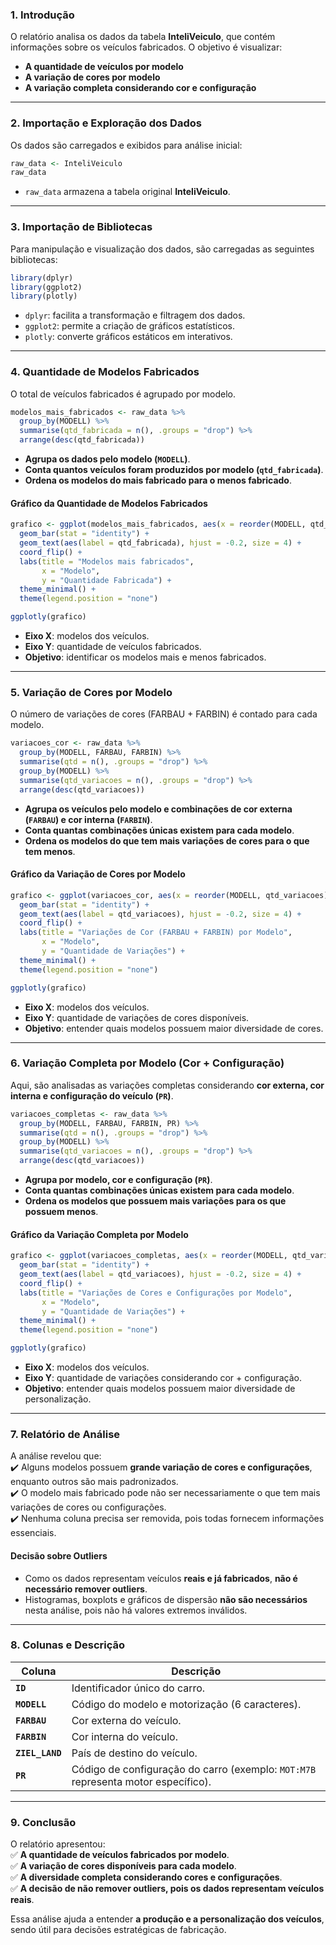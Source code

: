 ### **1. Introdução**  
O relatório analisa os dados da tabela **InteliVeiculo**, que contém informações sobre os veículos fabricados. O objetivo é visualizar:  
- **A quantidade de veículos por modelo**  
- **A variação de cores por modelo**  
- **A variação completa considerando cor e configuração**  

---

### **2. Importação e Exploração dos Dados**  
Os dados são carregados e exibidos para análise inicial:  

```r
raw_data <- InteliVeiculo
raw_data
```
- `raw_data` armazena a tabela original **InteliVeiculo**.

---

### **3. Importação de Bibliotecas**  
Para manipulação e visualização dos dados, são carregadas as seguintes bibliotecas:

```r
library(dplyr)
library(ggplot2)
library(plotly)
```
- `dplyr`: facilita a transformação e filtragem dos dados.  
- `ggplot2`: permite a criação de gráficos estatísticos.  
- `plotly`: converte gráficos estáticos em interativos.

---

### **4. Quantidade de Modelos Fabricados**  
O total de veículos fabricados é agrupado por modelo.

```r
modelos_mais_fabricados <- raw_data %>%
  group_by(MODELL) %>%
  summarise(qtd_fabricada = n(), .groups = "drop") %>%
  arrange(desc(qtd_fabricada))
```
- **Agrupa os dados pelo modelo (`MODELL`)**.  
- **Conta quantos veículos foram produzidos por modelo (`qtd_fabricada`)**.  
- **Ordena os modelos do mais fabricado para o menos fabricado**.  

#### **Gráfico da Quantidade de Modelos Fabricados**  

```r
grafico <- ggplot(modelos_mais_fabricados, aes(x = reorder(MODELL, qtd_fabricada), y = qtd_fabricada, fill = MODELL)) +
  geom_bar(stat = "identity") +
  geom_text(aes(label = qtd_fabricada), hjust = -0.2, size = 4) +
  coord_flip() +
  labs(title = "Modelos mais fabricados",
       x = "Modelo",
       y = "Quantidade Fabricada") +
  theme_minimal() +
  theme(legend.position = "none")

ggplotly(grafico)
```
- **Eixo X**: modelos dos veículos.  
- **Eixo Y**: quantidade de veículos fabricados.  
- **Objetivo**: identificar os modelos mais e menos fabricados.

---

### **5. Variação de Cores por Modelo**  
O número de variações de cores (FARBAU + FARBIN) é contado para cada modelo.

```r
variacoes_cor <- raw_data %>%
  group_by(MODELL, FARBAU, FARBIN) %>%
  summarise(qtd = n(), .groups = "drop") %>%
  group_by(MODELL) %>%
  summarise(qtd_variacoes = n(), .groups = "drop") %>%
  arrange(desc(qtd_variacoes))
```
- **Agrupa os veículos pelo modelo e combinações de cor externa (`FARBAU`) e cor interna (`FARBIN`)**.  
- **Conta quantas combinações únicas existem para cada modelo**.  
- **Ordena os modelos do que tem mais variações de cores para o que tem menos**.  

#### **Gráfico da Variação de Cores por Modelo**  

```r
grafico <- ggplot(variacoes_cor, aes(x = reorder(MODELL, qtd_variacoes), y = qtd_variacoes, fill = MODELL)) +
  geom_bar(stat = "identity") +
  geom_text(aes(label = qtd_variacoes), hjust = -0.2, size = 4) +
  coord_flip() +
  labs(title = "Variações de Cor (FARBAU + FARBIN) por Modelo",
       x = "Modelo",
       y = "Quantidade de Variações") +
  theme_minimal() +
  theme(legend.position = "none")

ggplotly(grafico)
```
- **Eixo X**: modelos dos veículos.  
- **Eixo Y**: quantidade de variações de cores disponíveis.  
- **Objetivo**: entender quais modelos possuem maior diversidade de cores.

---

### **6. Variação Completa por Modelo (Cor + Configuração)**  
Aqui, são analisadas as variações completas considerando **cor externa, cor interna e configuração do veículo (`PR`)**.

```r
variacoes_completas <- raw_data %>%
  group_by(MODELL, FARBAU, FARBIN, PR) %>%
  summarise(qtd = n(), .groups = "drop") %>%
  group_by(MODELL) %>%
  summarise(qtd_variacoes = n(), .groups = "drop") %>%
  arrange(desc(qtd_variacoes))
```
- **Agrupa por modelo, cor e configuração (`PR`)**.  
- **Conta quantas combinações únicas existem para cada modelo**.  
- **Ordena os modelos que possuem mais variações para os que possuem menos**.  

#### **Gráfico da Variação Completa por Modelo**  

```r
grafico <- ggplot(variacoes_completas, aes(x = reorder(MODELL, qtd_variacoes), y = qtd_variacoes, fill = MODELL)) +
  geom_bar(stat = "identity") +
  geom_text(aes(label = qtd_variacoes), hjust = -0.2, size = 4) +
  coord_flip() +
  labs(title = "Variações de Cores e Configurações por Modelo",
       x = "Modelo",
       y = "Quantidade de Variações") +
  theme_minimal() +
  theme(legend.position = "none")

ggplotly(grafico)
```
- **Eixo X**: modelos dos veículos.  
- **Eixo Y**: quantidade de variações considerando cor + configuração.  
- **Objetivo**: entender quais modelos possuem maior diversidade de personalização.

---

### **7. Relatório de Análise**  

A análise revelou que:  
✔️ Alguns modelos possuem **grande variação de cores e configurações**, enquanto outros são mais padronizados.  
✔️ O modelo mais fabricado pode não ser necessariamente o que tem mais variações de cores ou configurações.  
✔️ Nenhuma coluna precisa ser removida, pois todas fornecem informações essenciais.  

#### **Decisão sobre Outliers**  
- Como os dados representam veículos **reais e já fabricados**, **não é necessário remover outliers**.  
- Histogramas, boxplots e gráficos de dispersão **não são necessários** nesta análise, pois não há valores extremos inválidos.  

---

### **8. Colunas e Descrição**  

| **Coluna**   | **Descrição** |
|-------------|--------------|
| **`ID`**  | Identificador único do carro. |
| **`MODELL`** | Código do modelo e motorização (6 caracteres). |
| **`FARBAU`** | Cor externa do veículo. |
| **`FARBIN`** | Cor interna do veículo. |
| **`ZIEL_LAND`** | País de destino do veículo. |
| **`PR`** | Código de configuração do carro (exemplo: `MOT:M7B` representa motor específico). |

---

### **9. Conclusão**  
O relatório apresentou:  
✅ **A quantidade de veículos fabricados por modelo**.  
✅ **A variação de cores disponíveis para cada modelo**.  
✅ **A diversidade completa considerando cores e configurações**.  
✅ **A decisão de não remover outliers, pois os dados representam veículos reais**.  

 Essa análise ajuda a entender **a produção e a personalização dos veículos**, sendo útil para decisões estratégicas de fabricação.